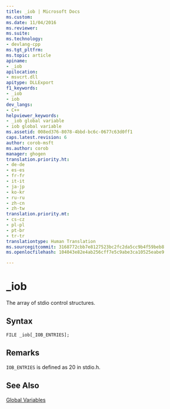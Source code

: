 ```yaml
---
title: _iob | Microsoft Docs
ms.custom: 
ms.date: 11/04/2016
ms.reviewer: 
ms.suite: 
ms.technology:
- devlang-cpp
ms.tgt_pltfrm: 
ms.topic: article
apiname:
- _iob
apilocation:
- msvcrt.dll
apitype: DLLExport
f1_keywords:
- _iob
- iob
dev_langs:
- C++
helpviewer_keywords:
- _iob global variable
- iob global variable
ms.assetid: 008ed376-8078-4bbd-bc6c-0677c63d0ff1
caps.latest.revision: 6
author: corob-msft
ms.author: corob
manager: ghogen
translation.priority.ht:
- de-de
- es-es
- fr-fr
- it-it
- ja-jp
- ko-kr
- ru-ru
- zh-cn
- zh-tw
translation.priority.mt:
- cs-cz
- pl-pl
- pt-br
- tr-tr
translationtype: Human Translation
ms.sourcegitcommit: 3168772cbb7e8127523bc2fc2da5cc9b4f59beb8
ms.openlocfilehash: 104043e82e4ab256cff7e5c9abe3ca10525eabe9

---
```

# _iob
The array of stdio control structures.  
  
## Syntax  
  
```  
FILE _iob[_IOB_ENTRIES];  
```  
  
## Remarks  
 `IOB_ENTRIES` is defined as 20 in stdio.h.  
  
## See Also  
 [Global Variables](../c-runtime-library/global-variables.md)


<!--HONumber=Jan17_HO1-->


